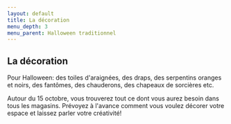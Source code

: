 ```yaml
---
layout: default
title: La décoration
menu_depth: 3
menu_parent: Halloween traditionnel
---
```


## La décoration

Pour Halloween: des toiles d'araignées, des draps, des serpentins oranges et noirs, des fantômes, des chauderons, des chapeaux de sorcières etc.

Autour du 15 octobre, vous trouverez tout ce dont vous aurez besoin dans tous les magasins. Prévoyez à l'avance comment vous voulez décorer votre espace et laissez parler votre créativité!